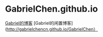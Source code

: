 # GabrielChen.github.io
[Gabriel的博客](http://www.cnblogs.com/gabrielchen/)
[Gabriel的闲置博客](http://gabrielchencn.github.io/GabrielChen）

